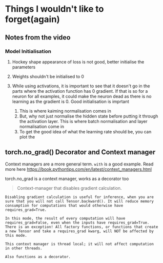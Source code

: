 # Things I wouldn't like to forget(again)

## Notes from the video

### Model Initialisation
1. Hockey shape appearance of loss is not good, better initialise the parameters
2. Weights shouldn't be initialised to 0
    
3. While using activations, it is important to see that it doesn't go in the parts where the activation function has 0 gradient. If that is so for a neuron for all examples, it could make the neuron dead as there is no learning as the gradient is 0. Good initialisation is imprtant
    
    1. This is where kaiming normalisation comes in
    2. But, why not just normalise the hidden state before putting it through the activation layer. This is where batch normalisation and layer normalisation come in 
    3. To get the good idea of what the learning rate should be, you can plot the 



## torch.no_grad() Decorator and Context manager

Context managers are a more general term. `with` is a good example. Read more here https://book.pythontips.com/en/latest/context_managers.html

torch.no_grad is a context manager, works as a decorator too
>   Context-manager that disables gradient calculation.

    Disabling gradient calculation is useful for inference, when you are sure that you will not call Tensor.backward(). It will reduce memory consumption for computations that would otherwise have requires_grad=True.

    In this mode, the result of every computation will have requires_grad=False, even when the inputs have requires_grad=True. There is an exception! All factory functions, or functions that create a new Tensor and take a requires_grad kwarg, will NOT be affected by this mode.

    This context manager is thread local; it will not affect computation in other threads.

    Also functions as a decorator.